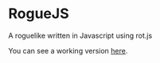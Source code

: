 RogueJS
=======

A roguelike written in Javascript using rot.js

You can see a working version [here](http://singular1ty94.github.io/RogueJS/).
